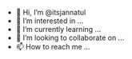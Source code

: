 - 👋 Hi, I’m @itsjannatul
- 👀 I’m interested in ...
- 🌱 I’m currently learning ...
- 💞️ I’m looking to collaborate on ...
- 📫 How to reach me ...

<!---
itsjannatul/itsjannatul is a ✨ special ✨ repository because its `README.md` (this file) appears on your GitHub profile.
You can click the Preview link to take a look at your changes.
--->
